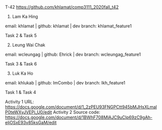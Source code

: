 T-42 https://github.com/khlamat/comp3111_2020fall_t42

1. Lam Ka Hing

email: khlamat | github: khlamat | dev branch: khlamat_feature1

Task 2 & Task 5

2. Leung Wai Chak

email: wcleungag | github: Ehrick | dev branch: wcleungag_feature1

Task 3 & Task 6

3. Luk Ka Ho

email: khlukab | github: ImCombo | dev branch: lkh_feature1

Task 1 & Task 4

Activity 1 URL: https://docs.google.com/document/d/1_2zPEU93FNGPCtt945bMJHsXLmalP0teWXyJVEPj_U0/edit
Activity 2 Source code: https://docs.google.com/document/d/1BWhF708MlAJC9uClp69zC9gAh-eljOSxE93v85ksGaM/edit
